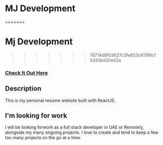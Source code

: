 # MJ Development 
=======
# Mj Development 
>>>>>>> 76714d8f03627c3fe653c61196c10d33bd20e02a

### <a href="http://timbakerdev.com/">Check It Out Here</a> 

## Description
This is my personal resume website built with ReactJS. 

## I'm looking for work
I will be looking forwork as a full stack developer in UAE or Remotely, alongside my many ongoing projects. I love to create and tend to keep a few too many projects on the go at a time.
